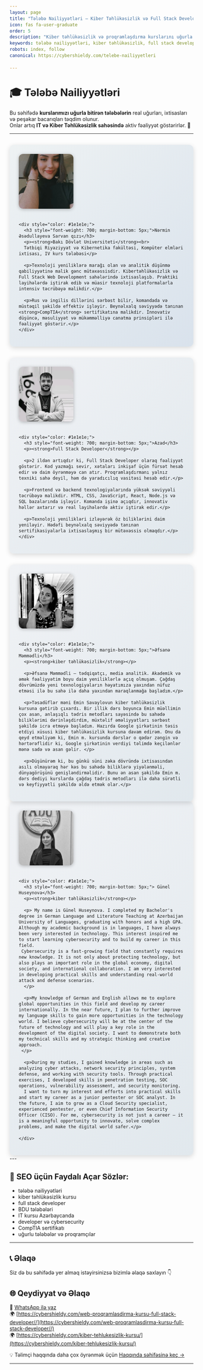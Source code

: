 ```yaml
---
layout: page
title: "Tələbə Nailiyyətləri – Kiber Təhlükəsizlik və Full Stack Developer Uğurları"
icon: fas fa-user-graduate
order: 5
description: "Kiber təhlükəsizlik və proqramlaşdırma kurslarını uğurla bitirən tələbələrimizin real nailiyyətləri. Full Stack Developer, Cybersecurity, BDU tələbələri və sertifikatlı mütəxəssislər."
keywords: tələbə nailiyyətləri, kiber təhlükəsizlik, full stack developer, IT kursu, BDU, kibertəhlükəsizlik, proqramlaşdırma, developer, Azərbaycan, CompTIA, uğurlu tələbələr
robots: index, follow
canonical: https://cybershieldy.com/telebe-nailiyyetleri

---
```


# 🎓 Tələbə Nailiyyətləri

Bu səhifədə <strong>kurslarımızı uğurla bitirən tələbələrin</strong> real uğurları, ixtisasları və peşəkar bacarıqları təqdim olunur.  
Onlar artıq <strong>IT və Kiber Təhlükəsizlik sahəsində</strong> aktiv fəaliyyət göstərirlər. 🚀

---

<div style="display: flex; flex-direction: column; gap: 30px; margin-top: 30px;">

  <!-- 🧑‍🎓 1-ci tələbə - Nərmin -->
  <div style="display: flex; align-items: center; gap: 20px; flex-wrap: wrap; background: linear-gradient(135deg, #eef2f3 0%, #d9e2ec 100%); padding: 25px; border-radius: 12px; box-shadow: 0 4px 14px rgba(0,0,0,0.15);">
    <img src="/assets/images/nermin.webp" alt="Nərmin Əsədullayeva" style="width: 150px; height: 150px; border-radius: 12px; object-fit: cover; box-shadow: 0 2px 10px rgba(0,0,0,0.25);">

    <div style="color: #1e1e1e;">
      <h3 style="font-weight: 700; margin-bottom: 5px;">Nərmin Əsədullayeva Sarvan qızı</h3>
      <p><strong>Bakı Dövlət Universiteti</strong><br>
      Tətbiqi Riyaziyyat və Kibernetika fakültəsi, Kompüter elmləri ixtisası, IV kurs tələbəsi</p>

      <p>Texnoloji yeniliklərə marağı olan və analitik düşünmə qabiliyyətinə malik gənc mütəxəssisdir. Kibertəhlükəsizlik və Full Stack Web Development sahələrində ixtisaslaşıb. Praktiki layihələrdə iştirak edib və müasir texnoloji platformalarla intensiv təcrübəyə malikdir.</p>

      <p>Rus və ingilis dillərini sərbəst bilir, komandada və müstəqil şəkildə effektiv işləyir. Beynəlxalq səviyyədə tanınan <strong>CompTIA</strong> sertifikatına malikdir. İnnovativ düşüncə, məsuliyyət və mükəmməlliyə canatma prinsipləri ilə fəaliyyət göstərir.</p>
    </div>
  </div>

  <!-- 👨‍💻 2-ci tələbə - Azad -->
  <div style="display: flex; align-items: center; gap: 20px; flex-wrap: wrap; background: linear-gradient(135deg, #f0f2f5 0%, #e1e8ed 100%); padding: 25px; border-radius: 12px; box-shadow: 0 4px 14px rgba(0,0,0,0.15);">
    <img src="/assets/images/azad.webp" alt="Azad - Full Stack Developer" style="width: 150px; height: 150px; border-radius: 12px; object-fit: cover; box-shadow: 0 2px 10px rgba(0,0,0,0.25);">

    <div style="color: #1e1e1e;">
      <h3 style="font-weight: 700; margin-bottom: 5px;">Azad</h3>
      <p><strong>Full Stack Developer</strong></p>

      <p>2 ildən artıqdır ki, Full Stack Developer olaraq fəaliyyət göstərir. Kod yazmağı sevir, xətaları inkişaf üçün fürsət hesab edir və daim öyrənməyə can atır. Proqramlaşdırmanı yalnız texniki sahə deyil, həm də yaradıcılıq vasitəsi hesab edir.</p>

      <p>Frontend və backend texnologiyalarında yüksək səviyyəli təcrübəyə malikdir. HTML, CSS, JavaScript, React, Node.js və SQL bazalarında işləyir. Komanda işinə açıqdır, innovativ həllər axtarır və real layihələrdə aktiv iştirak edir.</p>

      <p>Texnoloji yenilikləri izləyərək öz biliklərini daim yeniləyir. Hədəfi beynəlxalq səviyyədə tanınan sertifikasiyalarla ixtisaslaşmış bir mütəxəssis olmaqdır.</p>
    </div>
  </div>


<!-- 👨‍💻 3-cu tələbə - Efsane -->
  <div style="display: flex; align-items: center; gap: 20px; flex-wrap: wrap; background: linear-gradient(135deg, #f0f2f5 0%, #e1e8ed 100%); padding: 25px; border-radius: 12px; box-shadow: 0 4px 14px rgba(0,0,0,0.15);">
    <img src="/assets/images/efsane.webp" alt="Əfsanə Məmmədli -  kiber təhlükəsizlik" style="width: 150px; height: 150px; border-radius: 12px; object-fit: cover; box-shadow: 0 2px 10px rgba(0,0,0,0.25);">

    <div style="color: #1e1e1e;">
      <h3 style="font-weight: 700; margin-bottom: 5px;">Əfsanə Məmmədli</h3>
      <p><strong>kiber təhlükəsizlik</strong></p>

      <p>Əfsanə Məmmədli – tədqiqatçı, media analitik. Akademik və əmək fəaliyyətim boyu daim yeniliklərlə açıq olmuşam. Çağdaş dövrümüzdə yeni texnologiyaların həyatımıza yaxından nüfuz etməsi ilə bu sahə ilə daha yaxından maraqlanmağa başladım.</p>

      <p>Təsadüflər məni Emin Savaylovun kiber təhlükəsizlik kursuna gətirib çıxardı. Bir illik dərs boyunca Emin müəllimin çox asan, anlaşıqlı tədris metodları sayəsində bu sahədə biliklərimi dərinləşdirdim, müxtəlif əməliyyatları sərbəst şəkildə icra etməyə başladım. Hazırda Google şirkətinin təsis etdiyi xüsusi kiber təhlükəsizlik kursuna davam edirəm. Onu da qeyd etməliyəm ki, Emin m. kursunda dərslər o qədər zəngin və hərtərəflidir ki, Google şirkətinin verdiyi təlimdə keçilənlər mənə sadə və asan gəlir. </p>

      <p>Düşünürəm ki, bu günkü süni zəka dövründə ixtisasından asılı olmayaraq hər kəs bu sahədə biliklərə yiyələnməli, dünyagörüşünü genişləndirməlidir. Bunu ən asan şəkildə Emin m. dərs dediyi kurslarda çağdaş tədris metodları ilə daha sürətli və keyfiyyətli şəkildə əldə etmək olar.</p>
    
  </div>

</div>


<!-- 👨‍💻 4-cu tələbə - Gunel -->
  <div style="display: flex; align-items: center; gap: 20px; flex-wrap: wrap; background: linear-gradient(135deg, #f0f2f5 0%, #e1e8ed 100%); padding: 25px; border-radius: 12px; box-shadow: 0 4px 14px rgba(0,0,0,0.15);">
    <img src="/assets/images/gunel.webp" alt=" Günel Huseynova -  kiber təhlükəsizlik" style="width: 150px; height: 150px; border-radius: 12px; object-fit: cover; box-shadow: 0 2px 10px rgba(0,0,0,0.25);">

    <div style="color: #1e1e1e;">
      <h3 style="font-weight: 700; margin-bottom: 5px;"> Günel Huseynova</h3>
      <p><strong>kiber təhlükəsizlik</strong></p>

      <p> My name is Günel Huseynova. I completed my Bachelor's degree in German Language and Literature Teaching at Azerbaijan University of Languages, graduating with honors and a high GPA. Although my academic background is in languages, I have always been very interested in technology. This interest inspired me to start learning cybersecurity and to build my career in this field.
     Cybersecurity is a fast-growing field that constantly requires new knowledge. It is not only about protecting technology, but also plays an important role in the global economy, digital society, and international collaboration. I am very interested in developing practical skills and understanding real-world attack and defense scenarios.
      </p>

      <p>My knowledge of German and English allows me to explore global opportunities in this field and develop my career internationally. In the near future, I plan to further improve my language skills to gain more opportunities in the technology world. I believe cybersecurity will be at the center of the future of technology and will play a key role in the development of the digital society. I want to demonstrate both my technical skills and my strategic thinking and creative approach.
     </p>

      <p>During my studies, I gained knowledge in areas such as analyzing cyber attacks, network security principles, system defense, and working with security tools. Through practical exercises, I developed skills in penetration testing, SOC operations, vulnerability assessment, and security monitoring.
      I want to turn my interest and efforts into practical skills and start my career as a junior pentester or SOC analyst. In the future, I aim to grow as a Cloud Security specialist, experienced pentester, or even Chief Information Security Officer (CISO). For me, cybersecurity is not just a career — it is a meaningful opportunity to innovate, solve complex problems, and make the digital world safer.</p>
    
    </div>

</div>
---

## 🌟 SEO üçün Faydalı Açar Sözlər:
- tələbə nailiyyətləri  
- kiber təhlükəsizlik kursu  
- full stack developer  
- BDU tələbələri  
- IT kursu Azərbaycanda  
- developer və cybersecurity  
- CompTIA sertifikatı  
- uğurlu tələbələr və proqramçılar

---

## 📞 Əlaqə
Siz də bu səhifədə yer almaq istəyirsinizsə bizimlə əlaqə saxlayın 👇  

## 🌐 Qeydiyyat və Əlaqə

📲 [WhatsApp ilə yaz](https://wa.me/994555182523?text=Web+Proqramlaşdırma+kursuna+yazılmaq+istəyirəm)  
🌍 [https://cybershieldy.com/web-proqramlasdirma-kursu-full-stack-developer//](https://cybershieldy.com/web-proqramlasdirma-kursu-full-stack-developer//)  
🌍 [https://cybershieldy.com/kiber-tehlukesizlik-kursu/](https://cybershieldy.com/kiber-tehlukesizlik-kursu/)  

💡 Təlimçi haqqında daha çox öyrənmək üçün [Haqqında səhifəsinə keç →](/haqqinda)


---

<!-- 📊 SEO Structured Data (Google üçün) -->
<script type="application/ld+json">
{
  "@context": "https://schema.org",
  "@type": "WebPage",
  "name": "Tələbə Nailiyyətləri – Kiber Təhlükəsizlik və Full Stack Developer Uğurları",
  "url": "https://sənin-sayt-adın.com/telebe-nailiyyetleri",
  "description": "Kiber təhlükəsizlik və proqramlaşdırma sahəsində uğur qazanan tələbələrin nailiyyətləri. Full Stack Developer, BDU tələbələri və sertifikatlı IT mütəxəssislər.",
  "keywords": "tələbə nailiyyətləri, kiber təhlükəsizlik, full stack developer, IT kursu, BDU, kibertəhlükəsizlik, proqramlaşdırma, developer, Azərbaycan, CompTIA, uğurlu tələbələr",
  "author": {
    "@type": "Organization",
    "name": "CyberShieldy"
  }
}
</script>
